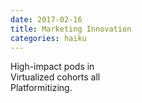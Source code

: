 ```yaml
---
date: 2017-02-16
title: Marketing Innovation
categories: haiku
---
```


High-impact pods in      
Virtualized cohorts all  
Platformitizing.
